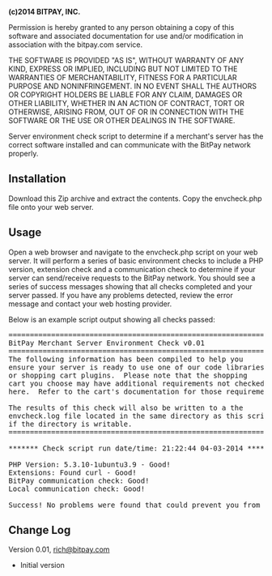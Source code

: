 <strong>(c)2014 BITPAY, INC.</strong>

Permission is hereby granted to any person obtaining a copy of this software
and associated documentation for use and/or modification in association with
the bitpay.com service.

THE SOFTWARE IS PROVIDED "AS IS", WITHOUT WARRANTY OF ANY KIND, EXPRESS OR
IMPLIED, INCLUDING BUT NOT LIMITED TO THE WARRANTIES OF MERCHANTABILITY,
FITNESS FOR A PARTICULAR PURPOSE AND NONINFRINGEMENT. IN NO EVENT SHALL THE
AUTHORS OR COPYRIGHT HOLDERS BE LIABLE FOR ANY CLAIM, DAMAGES OR OTHER
LIABILITY, WHETHER IN AN ACTION OF CONTRACT, TORT OR OTHERWISE, ARISING FROM,
OUT OF OR IN CONNECTION WITH THE SOFTWARE OR THE USE OR OTHER DEALINGS IN
THE SOFTWARE.


Server environment check script to determine if a merchant's server has the 
correct software installed and can communicate with the BitPay network properly.


Installation
------------
Download this Zip archive and extract the contents. Copy the envcheck.php file onto your web server.


Usage
-----
Open a web browser and navigate to the envcheck.php script on your web server.  It will perform a series of basic environment checks to include a PHP version, extension check and a communication check to determine if your server can send/receive requests to the BitPay network.  You should see a series of success messages showing that all checks completed and your server passed.  If you have any problems detected, review the error message and contact your web hosting provider.

Below is an example script output showing all checks passed:
<pre>
===============================================================
BitPay Merchant Server Environment Check v0.01
===============================================================
The following information has been compiled to help you
ensure your server is ready to use one of our code libraries
or shopping cart plugins.  Please note that the shopping
cart you choose may have additional requirements not checked
here.  Refer to the cart's documentation for those requirements.

The results of this check will also be written to a the
envcheck.log file located in the same directory as this script
if the directory is writable.
===============================================================

******* Check script run date/time: 21:22:44 04-03-2014 *******

PHP Version: 5.3.10-1ubuntu3.9 - Good!
Extensions: Found curl - Good!
BitPay communication check: Good!
Local communication check: Good!

Success! No problems were found that could prevent you from using a BitPay plugin!
</pre>




Change Log
----------
Version 0.01, rich@bitpay.com
  - Initial version
